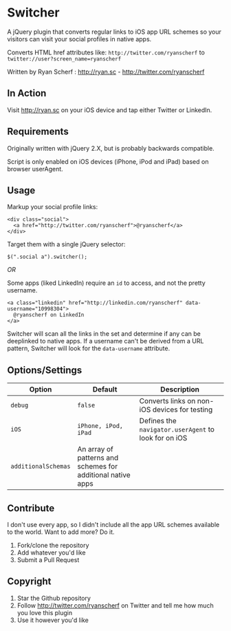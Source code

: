 Switcher
============
A jQuery plugin that converts regular links to iOS app URL schemes so your visitors can visit your social profiles in native apps.

Converts HTML href attributes like: `http://twitter.com/ryanscherf` to `twitter://user?screen_name=ryanscherf`

Written by Ryan Scherf : http://ryan.sc - http://twitter.com/ryanscherf


In Action
------------
Visit http://ryan.sc on your iOS device and tap either Twitter or LinkedIn.


Requirements
------------
Originally written with jQuery 2.X, but is probably backwards compatible.

Script is only enabled on iOS devices (iPhone, iPod and iPad) based on browser userAgent.


Usage
------------
Markup your social profile links:
```
<div class="social">
  <a href="http://twitter.com/ryanscherf">@ryanscherf</a>
</div>
```

Target them with a single jQuery selector:
```
$(".social a").switcher();
```

*OR*

Some apps (liked LinkedIn) require an `id` to access, and not the pretty username.

```
<a class="linkedin" href="http://linkedin.com/ryanscherf" data-username="10998304">
  @ryanscherf on LinkedIn
</a>
```

Switcher will scan all the links in the set and determine if any can be deeplinked to native apps. If a username can't be derived from a URL pattern, Switcher will look for the `data-username` attribute.


Options/Settings
------------
Option | Default | Description
------ | ------- | ---------------------------------------------
`debug`| `false` |Converts links on non-iOS devices for testing
`iOS`  | `iPhone, iPod, iPad` | Defines the `navigator.userAgent` to look for on iOS
`additionalSchemas` | An array of patterns and schemes for additional native apps


Contribute
------------
I don't use every app, so I didn't include all the app URL schemes available to the world. Want to add more? Do it.

1. Fork/clone the repository
2. Add whatever you'd like
3. Submit a Pull Request



Copyright
------------
1. Star the Github repository
2. Follow http://twitter.com/ryanscherf on Twitter and tell me how much you love this plugin
3. Use it however you'd like


